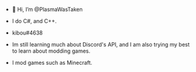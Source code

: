 - 👋 Hi, I’m @PlasmaWasTaken
- I do C#, and C++.
- kibou#4638

- Im still learning much about Discord's API, and I am also trying my best to learn about modding games.

- I mod games such as Minecraft.
